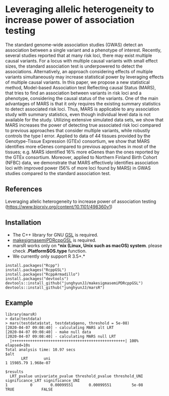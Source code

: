 # Leveraging allelic heterogeneity to increase power of association testing

The standard genome-wide association studies (GWAS) detect an association between a single variant and a phenotype of 
interest. Recently, several studies reported that at many risk loci, there may exist multiple causal variants. For a locus with multiple 
causal variants with small effect sizes, the standard association test is underpowered to detect the associations. Alternatively, an 
approach considering effects of multiple variants simultaneously may increase statistical power by leveraging effects of 
multiple causal variants. In this paper, we propose a new statistical method, Model-based Association test Reflecting causal 
Status (MARS), that tries to find an association between variants 
in risk loci and a phenotype, considering the causal status of the variants. One of the main advantages of MARS is that it only requires the 
existing summary statistics to detect associated risk loci. Thus, MARS is applicable to any association study with summary statistics, even 
though individual level data is not available for the study. Utilizing extensive simulated data sets, we show that MARS increases the 
power of detecting true associated risk loci compared to previous approaches that consider multiple variants, while robustly controls the type I error. 
Applied to data of 44 tissues provided by the Genotype-Tissue Expression (GTEx) consortium, we show that MARS identifies more eGenes compared to previous approaches in most of the tissues; e.g. MARS identified 16\% more eGenes than the ones reported by the GTEx consortium. Moreover, applied to Northern Finland Birth Cohort (NFBC) data, we demonstrate that MARS effectively identifies association loci with improved power (56\% of more loci found by MARS) in GWAS studies compared to the standard association test.

## References
Leveraging allelic heterogeneity to increase power of association testing (https://www.biorxiv.org/content/10.1101/498360v1)

## Installation
- The C++ library for GNU [GSL](https://www.gnu.org/software/gsl/) is required.
- [makesigmasemiPDRcppGSL](https://github.com/junghyunJJ/makesigmasemiPDRcppGSL) is required.
- marsR works only on ***nix (Linux, Unix such as macOS) system**. please check **.Platform$OS.type** function.
- We currently only support R 3.5+.*

```
install.packages("Rcpp")
install.packages("RcppGSL")
install.packages("RcppArmadillo")
install.packages("devtools")
devtools::install_github("junghyunJJ/makesigmasemiPDRcppGSL")
devtools::install_github("junghyunJJ/marsR")
```

## Example

```
library(marsR)
> data(testdata)
> mars(testdata$stat, testdata$geno, threshold = 5e-08)
[2020-04-07 09:08:40] - calculating MARS alt LRT
[2020-04-07 09:08:40] - make null data
[2020-04-07 09:08:40] - calculating MARS null LRT
  |++++++++++++++++++++++++++++++++++++++++++++++++++| 100% elapsed=10s  
Total analysis time: 10.97 secs  
$alt
       LRT       uni
1 15985.79 1.968e-07

$results
  LRT_pvalue univariate_pvalue threshold_pvalue threshold_UNI significance_LRT significance_UNI
1          0        0.00099551       0.00099551         5e-08             TRUE            FALSE
```

